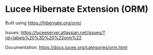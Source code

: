 # Lucee Hibernate Extension (ORM)

Built using https://hibernate.org/orm/

Issues: https://luceeserver.atlassian.net/issues/?jql=labels%20%3D%20%22orm%22

Documentation: https://docs.lucee.org/categories/orm.html

